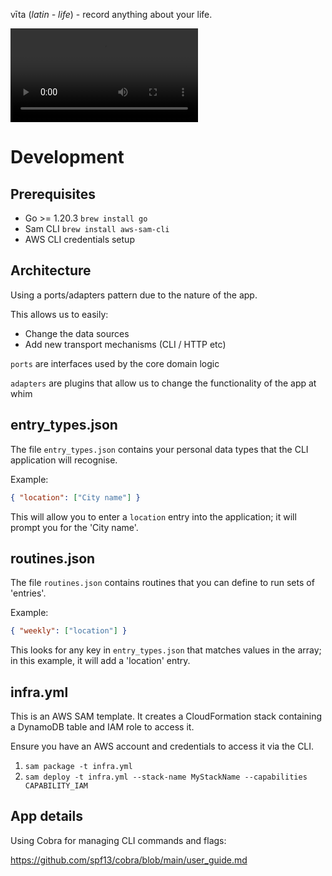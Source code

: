 vīta (_latin - life_) - record anything about your life.

<video controls>
  <source src="vita_demo.mov" type="video/mp4">
  Your browser does not support the video tag.
</video>

# Development

## Prerequisites

- Go >= 1.20.3 `brew install go`
- Sam CLI `brew install aws-sam-cli`
- AWS CLI credentials setup

## Architecture

Using a ports/adapters pattern due to the nature of the app.

This allows us to easily:

- Change the data sources
- Add new transport mechanisms (CLI / HTTP etc)

`ports` are interfaces used by the core domain logic

`adapters` are plugins that allow us to change the functionality of the app at whim

## entry_types.json

The file `entry_types.json` contains your personal data types that the CLI application
will recognise.

Example:

```json
{ "location": ["City name"] }
```

This will allow you to enter a `location` entry into the application; it will prompt you for
the 'City name'.

## routines.json

The file `routines.json` contains routines that you can define to run sets of 'entries'.

Example:

```json
{ "weekly": ["location"] }
```

This looks for any key in `entry_types.json` that matches values in the array; in this example,
it will add a 'location' entry.

## infra.yml

This is an AWS SAM template. It creates a CloudFormation stack containing a DynamoDB table and IAM role to access it.

Ensure you have an AWS account and credentials to access it via the CLI.

1. `sam package -t infra.yml`
2. `sam deploy -t infra.yml --stack-name MyStackName --capabilities CAPABILITY_IAM`

## App details

Using Cobra for managing CLI commands and flags:

https://github.com/spf13/cobra/blob/main/user_guide.md
